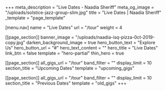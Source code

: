 +++
meta_description = "Live Dates - Naadia Sheriff"
meta_og_image = "/uploads/solstice-jazz-group-slim.jpg"
title = "Live Dates | Naadia Sheriff"
_template = "page_template"

[menu.nav]
name = "Live Dates"
url = "/tour"
weight = 4

[[page_section]]
banner_image = "/uploads/naadia-isq-pizza-0ct-2019-copy.jpg"
darken_background_image = true
hero_button_text = "Explore Us"
hero_button_url = "#"
hero_text_content = ""
hero_title = "Live Dates"
link_btn = false
template = "hero-partial"
thin_hero = true

[[page_section]]
all_gigs_url = "/tour"
band_filter = ""
display_limit = 10
section_title = "Upcoming Dates"
template = "upcoming_gigs"

[[page_section]]
all_gigs_url = "/tour"
band_filter = ""
display_limit = 10
section_title = "Previous Dates"
template = "old_gigs"
+++

